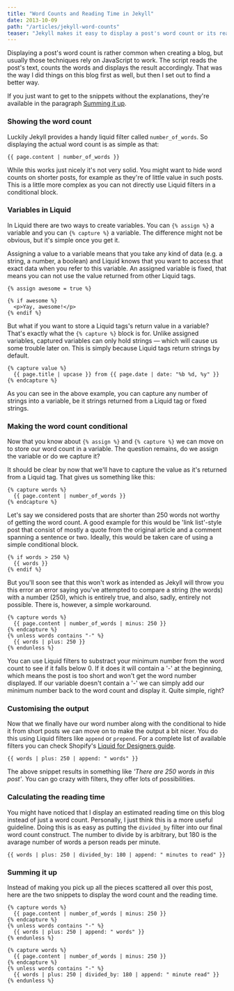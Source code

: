 ```yaml
---
title: "Word Counts and Reading Time in Jekyll"
date: 2013-10-09
path: "/articles/jekyll-word-counts"
teaser: "Jekyll makes it easy to display a post's word count or its reading time using no JavaScript whatsoever."
---
```


Displaying a post's word count is rather common when creating a blog, but usually those techniques rely on JavaScript to work. The script reads the post's text, counts the words and displays the result accordingly. That was the way I did things on this blog first as well, but then I set out to find a better way.

<p data-block="info">If you just want to get to the snippets without the explanations, they're available in the paragraph <a href="#summing-it-up" title="Jump to this paragraph">Summing it up</a>.</p>

### Showing the word count

Luckily Jekyll provides a handy liquid filter called `number_of_words`. So displaying the actual word count is as simple as that:

``` liquid
{{ page.content | number_of_words }}
```

While this works just nicely it's not very solid. You might want to hide word counts on shorter posts, for example as they're of little value in such posts. This is a little more complex as you can not directly use Liquid filters in a conditional block.

### Variables in Liquid

In Liquid there are two ways to create variables. You can `{% assign %}` a variable and you can `{% capture %}` a variable. The difference might not be obvious, but it's simple once you get it.

Assigning a value to a variable means that you take any kind of data (e.g. a string, a number, a boolean) and Liquid knows that you want to access that exact data when you refer to this variable. An assigned variable is fixed, that means you can not use the value returned from other Liquid tags.

``` liquid
{% assign awesome = true %}

{% if awesome %}
  <p>Yay, awesome!</p>
{% endif %}
```

But what if you want to store a Liquid tags's return value in a variable? That's exactly what the `{% capture %}` block is for. Unlike assigned variables, captured variables can only hold strings — which will cause us some trouble later on. This is simply because Liquid tags return strings by default.

``` liquid
{% capture value %}
  {{ page.title | upcase }} from {{ page.date | date: "%b %d, %y" }}
{% endcapture %}
```

As you can see in the above example, you can capture any number of strings into a variable, be it strings returned from a Liquid tag or fixed strings.

### Making the word count conditional

Now that you know about `{% assign %}` and `{% capture %}` we can move on to store our word count in a variable. The question remains, do we assign the variable or do we capture it?

It should be clear by now that we'll have to capture the value as it's returned from a Liquid tag. That gives us something like this:

``` liquid
{% capture words %}
  {{ page.content | number_of_words }}
{% endcapture %}
```

Let's say we considered posts that are shorter than 250 words not worthy of getting the word count. A good example for this would be 'link list'-style post that consist of mostly a quote from the original article and a comment spanning a sentence or two. Ideally, this would be taken care of using a simple conditional block.

``` liquid
{% if words > 250 %}
  {{ words }}
{% endif %}
```

But you'll soon see that this won't work as intended as Jekyll will throw you this error an error saying you've attempted to compare a string (the words) with a number (250), which is entirely true, and also, sadly, entirely not possible. There is, however, a simple workaround.

``` liquid
{% capture words %}
  {{ page.content | number_of_words | minus: 250 }}
{% endcapture %}
{% unless words contains "-" %}
  {{ words | plus: 250 }}
{% endunless %}
```

You can use Liquid filters to substract your minimum number from the word count to see if it falls below 0. If it does it will contain a '-' at the beginning, which means the post is too short and won't get the word number displayed. If our variable doesn't contain a '-' we can simply add our minimum number back to the word count and display it. Quite simple, right?

### Customising the output

Now that we finally have our word number along with the conditional to hide it from short posts we can move on to make the output a bit nicer. You do this using Liquid filters like `append` or `prepend`. For a complete list of available filters you can check Shopify's [Liquid for Designers guide](https://github.com/Shopify/liquid/wiki/Liquid-for-Designers#standard-filters "Shopify's guide for Liquid").

``` liquid
{{ words | plus: 250 | append: " words" }}
```

The above snippet results in something like _'There are 250 words in this post'_. You can go crazy with filters, they offer lots of possibilities.

### Calculating the reading time

You might have noticed that I display an estimated reading time on this blog instead of just a word count. Personally, I just think this is a more useful guideline. Doing this is as easy as putting the `divided_by` filter into our final word count construct. The number to divide by is arbitrary, but 180 is the avarage number of words a person reads per minute.

``` liquid
{{ words | plus: 250 | divided_by: 180 | append: " minutes to read" }}
```

### Summing it up

Instead of making you pick up all the pieces scattered all over this post, here are the two snippets to display the word count and the reading time.

``` liquid
{% capture words %}
  {{ page.content | number_of_words | minus: 250 }}
{% endcapture %}
{% unless words contains "-" %}
  {{ words | plus: 250 | append: " words" }}
{% endunless %}
```

``` liquid
{% capture words %}
  {{ page.content | number_of_words | minus: 250 }}
{% endcapture %}
{% unless words contains "-" %}
  {{ words | plus: 250 | divided_by: 180 | append: " minute read" }}
{% endunless %}
```
